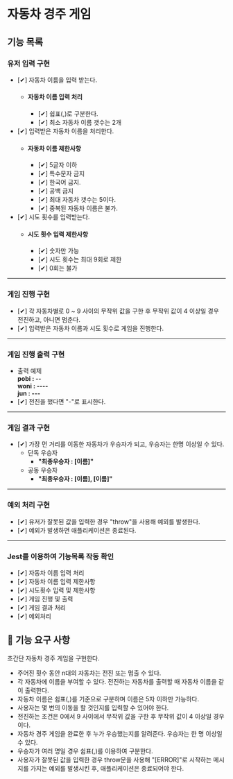 # 자동차 경주 게임

## 기능 목록

### 유저 입력 구현

- [✔] 자동차 이름을 입력 받는다.
  - #### 자동차 이름 입력 처리
    - [✔] 쉽표(,)로 구분한다.
    - [✔] 최소 자동차 이름 갯수는 2개
- [✔] 입력받은 자동차 이름을 처리한다.
  - #### 자동차 이름 제한사항
    - [✔] 5글자 이하
    - [✔] 특수문자 금지
    - [✔] 한국어 금지.
    - [✔] 공백 금지
    - [✔] 최대 자동차 갯수는 5이다.
    - [✔] 중복된 자동차 이름은 불가.
- [✔] 시도 횟수를 입력받는다.
  - #### 시도 횟수 입력 제한사항
    - [✔] 숫자만 가능
    - [✔] 시도 횟수는 최대 9회로 제한
    - [✔] 0회는 불가

---

### 게임 진행 구현

- [✔] 각 자동차별로 0 ~ 9 사이의 무작위 값을 구한 후 무작위 값이 4 이상일 경우 전진하고, 아니면 멈춘다.
- [✔] 입력받은 자동차 이름과 시도 횟수로 게임을 진행한다.

---

### 게임 진행 출력 구현

- 출력 예제  
  **pobi : --  
   woni : ----  
   jun : ---**
- [✔] 전진을 했다면 "-"로 표시한다.

---

### 게임 결과 구현

- [✔] 가장 먼 거리를 이동한 자동차가 우승자가 되고, 우승자는 한명 이상일 수 있다.
  - 단독 우승자
    - **"최종우승자 : [이름]"**
  - 공동 우승자
    - **"최종우승자 : [이름], [이름]"**

---

### 예외 처리 구현

- [✔] 유저가 잘못된 값을 입력한 경우 "throw"을 사용해 예외를 발생한다.
- [✔] 예외가 발생하면 애플리케이션은 종료된다.

---

### Jest를 이용하여 기능목록 작동 확인

- [✔] 자동차 이름 입력 처리
- [✔] 자동차 이름 입력 제한사항
- [✔] 시도횟수 입력 및 제한사항
- [✔] 게임 진행 및 출력
- [✔] 게임 결과 처리
- [✔] 예외처리

## 🚀 기능 요구 사항

초간단 자동차 경주 게임을 구현한다.

- 주어진 횟수 동안 n대의 자동차는 전진 또는 멈출 수 있다.
- 각 자동차에 이름을 부여할 수 있다. 전진하는 자동차를 출력할 때 자동차 이름을 같이 출력한다.
- 자동차 이름은 쉼표(,)를 기준으로 구분하며 이름은 5자 이하만 가능하다.
- 사용자는 몇 번의 이동을 할 것인지를 입력할 수 있어야 한다.
- 전진하는 조건은 0에서 9 사이에서 무작위 값을 구한 후 무작위 값이 4 이상일 경우이다.
- 자동차 경주 게임을 완료한 후 누가 우승했는지를 알려준다. 우승자는 한 명 이상일 수 있다.
- 우승자가 여러 명일 경우 쉼표(,)를 이용하여 구분한다.
- 사용자가 잘못된 값을 입력한 경우 throw문을 사용해 "[ERROR]"로 시작하는 메시지를 가지는 예외를 발생시킨 후, 애플리케이션은 종료되어야 한다.
